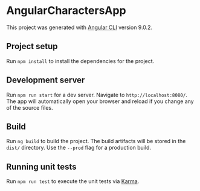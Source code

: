 # AngularCharactersApp

This project was generated with [Angular CLI](https://github.com/angular/angular-cli) version 9.0.2.

## Project setup

Run `npm install` to install the dependencies for the project.

## Development server

Run `npm run start` for a dev server. Navigate to `http://localhost:8080/`. The app will automatically open your browser and reload if you change any of the source files.


## Build

Run `ng build` to build the project. The build artifacts will be stored in the `dist/` directory. Use the `--prod` flag for a production build.

## Running unit tests

Run `npm run test` to execute the unit tests via [Karma](https://karma-runner.github.io).
